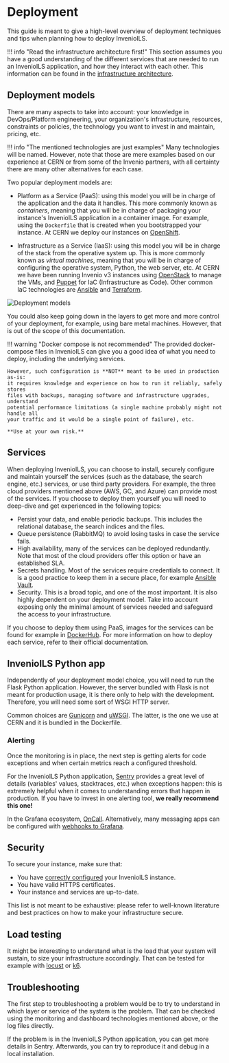# Deployment

This guide is meant to give a high-level overview of deployment techniques and tips
when planning how to deploy InvenioILS.

!!! info "Read the infrastructure architecture first!"
    This section assumes you have a good understanding of the different
    services that are needed to run an InvenioILS application, and how they
    interact with each other. This information can be found in the
    [infrastructure architecture](infrastructure.md).

## Deployment models

There are many aspects to take into account:
your knowledge in DevOps/Platform engineering, your
organization's infrastructure, resources, constraints or policies, the
technology you want to invest in and maintain, pricing, etc.

!!! info "The mentioned technologies are just examples"
    Many technologies will be named. However, note that
    those are mere examples based on our experience at CERN or from some of
    the Invenio partners, with all certainty there are many other
    alternatives for each case.

Two popular deployment models are:

- Platform as a Service (PaaS): using this model you will be in charge of the
  application and the data it handles. This more commonly known as _containers_,
  meaning that you will be in charge of packaging your instance's InvenioILS
  application in a container image. For example, using the `Dockerfile` that is
  created when you bootstrapped your instance. At CERN we deploy our instances on
  [OpenShift](https://www.redhat.com/en/technologies/cloud-computing/openshift).

- Infrastructure as a Service (IaaS): using this model you will be in charge of
  the stack from the operative system up. This is more commonly known as _virtual machines_,
  meaning that you will be in charge of configuring the operative system, Python, the web
  server, etc. At CERN we have been running Invenio v3 instances using [OpenStack](https://www.openstack.org)
  to manage the VMs, and [Puppet](https://www.puppet.com) for IaC (Infrastructure as Code).
  Other common IaC technologies are [Ansible](https://www.ansible.com) and [Terraform](https://www.terraform.io).

![Deployment models](/assets/images/deployment-models.png)

You could also keep going down in the layers to get more and more control of
your deployment, for example, using bare metal machines. However, that is out of the
scope of this documentation.

!!! warning "Docker compose is not recommended"
    The provided docker-compose files in InvenioILS can give you a good idea of what
    you need to deploy, including the underlying services.

    However, such configuration is **NOT** meant to be used in production as-is:
    it requires knowledge and experience on how to run it reliably, safely stores
    files with backups, managing software and infrastructure upgrades, understand
    potential performance limitations (a single machine probably might not handle all
    your traffic and it would be a single point of failure), etc.

    **Use at your own risk.**

## Services

When deploying InvenioILS, you can choose to install, securely configure and
maintain yourself the services (such as the database, the search engine, etc.)
services, or use third party providers. For example, the three cloud providers
mentioned above (AWS, GC, and Azure) can provide most of the services. If you
choose to deploy them yourself you will need to deep-dive and get experienced
in the following topics:

- Persist your data, and enable periodic backups. This includes the relational
  database, the search indices and the files.
- Queue persistence (RabbitMQ) to avoid losing tasks in case the service fails.
- High availability, many of the services can be deployed redundantly. Note
  that most of the cloud providers offer this option or have an established SLA.
- Secrets handling. Most of the services require credentials to connect. It is
  a good practice to keep them in a secure place, for example [Ansible Vault](https://www.redhat.com/sysadmin/introduction-ansible-vault).
- Security. This is a broad topic, and one of the most important. It is also
  highly dependent on your deployment model. Take into account exposing only
  the minimal amount of services needed and safeguard the access to your infrastructure.

If you choose to deploy them using PaaS, images for the services can be
found for example in [DockerHub](https://hub.docker.com). For more information
on how to deploy each service, refer to their official documentation.

## InvenioILS Python app

Independently of your deployment model choice, you will need to run the Flask
Python application. However, the server bundled with Flask is not meant for
production usage, it is there only to help with the development.
Therefore, you will need some sort of WSGI HTTP server.

Common choices are [Gunicorn](https://gunicorn.org) and [uWSGI](http://projects.unbit.it/uwsgi).
The latter, is the one we use at CERN and it is bundled in the Dockerfile.

### Alerting

Once the monitoring is in place, the next step is getting alerts for code exceptions and
when certain metrics reach a configured threshold.

For the InvenioILS Python application, [Sentry](https://sentry.io/welcome/) provides a
great level of details (variables' values, stacktraces, etc.) when exceptions happen:
this is extremely helpful when it comes to understanding errors that happen in
production. If you have to invest in one alerting tool, **we really recommend this one!**

In the Grafana ecosystem, [OnCall](https://grafana.com/products/oncall). Alternatively, many
messaging apps can be configured with [webhooks to Grafana](https://grafana.com/docs/grafana/latest/alerting/manage-notifications/webhook-notifier/).

## Security

To secure your instance, make sure that:

- You have [correctly configured](../customize/configure.md) your InvenioILS instance.
- You have valid HTTPS certificates.
- Your instance and services are up-to-date.

This list is not meant to be exhaustive: please refer to well-known literature and best practices on how to make your infrastructure secure.

## Load testing

It might be interesting to understand what is the load that your system will sustain,
to size your infrastructure accordingly. That can be tested for example with [locust](https://locust.io)
or [k6](https://k6.io).

## Troubleshooting

The first step to troubleshooting a problem would be to try to understand in
which layer or service of the system is the problem. That can be checked using
the monitoring and dashboard technologies mentioned above, or the log files
directly.

If the problem is in the InvenioILS Python application, you can get more details
in Sentry. Afterwards, you can try to reproduce it and debug in a local
installation.
